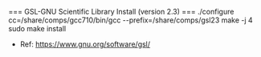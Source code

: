 === GSL-GNU Scientific Library Install (version 2.3) ===
    ./configure cc=/share/comps/gcc710/bin/gcc --prefix=/share/comps/gsl23
    make -j 4
    sudo make install

  - Ref: https://www.gnu.org/software/gsl/